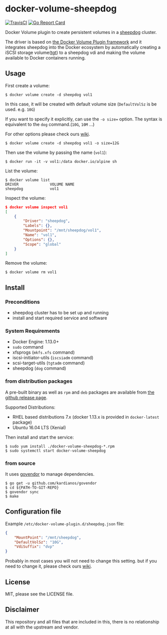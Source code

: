# docker-volume-sheepdog

[![TravisCI](https://travis-ci.org/kazuhisya/docker-volume-sheepdog.svg)](https://travis-ci.org/kazuhisya/docker-volume-sheepdog)
[![Go Report Card](https://goreportcard.com/badge/github.com/kazuhisya/docker-volume-sheepdog)](https://goreportcard.com/report/github.com/kazuhisya/docker-volume-sheepdog)

Docker Volume plugin to create persistent volumes in a [sheepdog](http://sheepdog.github.io/sheepdog/) cluster.

The driver is based on [the Docker Volume Plugin framework](https://docs.docker.com/engine/extend/plugins_volume/) and it integrates sheepdog into the Docker ecosystem by automatically creating a iSCSI storage volume([tgt](http://stgt.sourceforge.net/)) to a sheepdog vdi and making the volume available to Docker containers running.


## Usage

First create a volume:

```
$ docker volume create -d sheepdog vol1
```

In this case, it will be created with default volume size (`DefaultVolSz` is be used. e.g. `10G`)


If you want to specify it explicitly, can use the `-o size=` option.
The syntax is equivalent to the `dog` command.(`10G`, `10M` ...)

For other options please check ours [wiki](https://github.com/kazuhisya/docker-volume-sheepdog/wiki/Volume-Create-Options).

```
$ docker volume create -d sheepdog vol1 -o size=12G
```

Then use the volume by passing the name (`vol1`):

```
$ docker run -it -v vol1:/data docker.io/alpine sh
```

List the volume:

```
$ docker volume list
DRIVER              VOLUME NAME
sheepdog            vol1
```

Inspect the volume:

```json
$ docker volume inspect vol1
[
    {
        "Driver": "sheepdog",
        "Labels": {},
        "Mountpoint": "/mnt/sheepdog/vol1",
        "Name": "vol1",
        "Options": {},
        "Scope": "global"
    }
]
```

Remove the volume:

```
$ docker volume rm vol1
```

## Install

### Preconditions

- sheepdog cluster has to be set up and running
- install and start required service and software

### System Requirements

- Docker Engine: 1.13.0+
- `sudo` command
- xfsprogs (`mkfs.xfs` command)
- iscsi-initiator-utils (`iscsiadm` command)
- scsi-target-utils (`tgtadm` command)
- sheepdog (`dog` command)

### from distribution packages

A pre-built binary as well as `rpm` and `deb` packages are available from [the github release page](https://github.com/kazuhisya/docker-volume-sheepdog/releases).

Supported Distributions:

- RHEL based distributions 7.x (docker 1.13.x is provided in `docker-latest` package)
- Ubuntu 16.04 LTS (Xenial)


Then install and start the service:

```code
$ sudo yum install ./docker-volume-sheepdog-*.rpm
$ sudo systemctl start docker-volume-sheepdog
```

### from source

It uses [govendor](https://github.com/kardianos/govendor) to manage dependencies.

```code
$ go get -u github.com/kardianos/govendor
$ cd ${PATH-TO-GIT-REPO}
$ govendor sync
$ make
```

## Configuration file

Example `/etc/docker-volume-plugin.d/sheepdog.json` file:

```json
{
    "MountPoint": "/mnt/sheepdog",
    "DefaultVolSz": "10G",
    "VdiSuffix": "dvp"
}
```

Probably in most cases you will not need to change this setting. but if you need to change it, please check ours [wiki](https://github.com/kazuhisya/docker-volume-sheepdog/wiki/Full-Configuration).

## License

MIT, please see the LICENSE file.

## Disclaimer

This repository and all files that are included in this, there is no relationship at all with the upstream and vendor.
